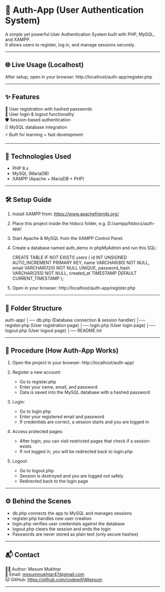 💼 Auth-App (User Authentication System)
========================================

A simple yet powerful User Authentication System built with PHP, MySQL, and XAMPP.  
It allows users to register, log in, and manage sessions securely.  

----------------------------------------
🌐 Live Usage (Localhost)
----------------------------------------
After setup, open in your browser:
http://localhost/auth-app/register.php

----------------------------------------
✨ Features
----------------------------------------
🔐 User registration with hashed passwords  
🔑 User login & logout functionality  
🛡️ Session-based authentication  
🗄️ MySQL database integration  
⚡ Built for learning + fast development  

----------------------------------------
🚀 Technologies Used
----------------------------------------
- PHP 8.x
- MySQL (MariaDB)
- XAMPP (Apache + MariaDB + PHP)

----------------------------------------
🛠️ Setup Guide
----------------------------------------
1. Install XAMPP from: https://www.apachefriends.org/  
2. Place this project inside the htdocs folder, e.g.
   D:/xampp/htdocs/auth-app/
3. Start Apache & MySQL from the XAMPP Control Panel.  
4. Create a database named auth_demo in phpMyAdmin and run this SQL:

   CREATE TABLE IF NOT EXISTS users (
     id INT UNSIGNED AUTO_INCREMENT PRIMARY KEY,
     name VARCHAR(80) NOT NULL,
     email VARCHAR(120) NOT NULL UNIQUE,
     password_hash VARCHAR(255) NOT NULL,
     created_at TIMESTAMP DEFAULT CURRENT_TIMESTAMP
   );

5. Open in your browser:
   http://localhost/auth-app/register.php

----------------------------------------
📂 Folder Structure
----------------------------------------
auth-app/
│── db.php          (Database connection & session handler)
│── register.php    (User registration page)
│── login.php       (User login page)
│── logout.php      (User logout page)
│── README.txt

----------------------------------------
📝 Procedure (How Auth-App Works)
----------------------------------------

1. Open the project in your browser:
   http://localhost/auth-app/

2. Register a new account:
   - Go to register.php
   - Enter your name, email, and password
   - Data is saved into the MySQL database with a hashed password

3. Login:
   - Go to login.php
   - Enter your registered email and password
   - If credentials are correct, a session starts and you are logged in

4. Access protected pages:
   - After login, you can visit restricted pages that check if a session exists
   - If not logged in, you will be redirected back to login.php

5. Logout:
   - Go to logout.php
   - Session is destroyed and you are logged out safely
   - Redirected back to the login page

----------------------------------------
⚙️ Behind the Scenes
----------------------------------------
- db.php connects the app to MySQL and manages sessions
- register.php handles new user creation
- login.php verifies user credentials against the database
- logout.php clears the session and ends the login
- Passwords are never stored as plain text (only secure hashes)
----------------------------------------
📬 Contact
----------------------------------------
👨‍💻 Author: Mesum Mukhtar  
📧 Email: mesummukhtar47@gmail.com  
🐱 GitHub: https://github.com/codewithMeesum  

----------------------------------------
